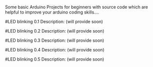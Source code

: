 Some basic Arduino Projects for beginners with source code which are helpful to improve  your arduino coding skills....

#LED blinking 0.1 Description: (will provide soon)

#LED blinking 0.2 Description: (will provide soon)

#LED blinking 0.3 Description: (will provide soon)

#LED blinking 0.4 Description: (will provide soon)

#LED blinking 0.5 Description: (will provide soon)
